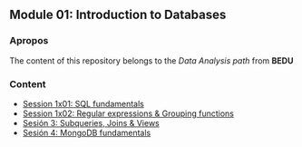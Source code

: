 ## Module 01: Introduction to Databases 

### Apropos
The content of this repository belongs to the *Data Analysis path* from __BEDU__

### Content
 
 - [Session 1x01: SQL fundamentals](Sesion-01/Readme.md) 
 - [Session 1x02: Regular expressions & Grouping functions](Sesion-02/Readme.md) 
 - [Sesión 3: Subqueries, Joins & Views](Sesion-03/Readme.md) 
 - [Sesión 4: MongoDB fundamentals](Sesion-04/Readme.md) 
 

